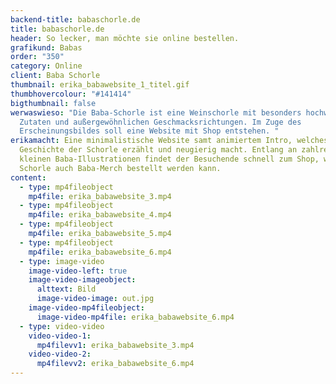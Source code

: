 ```yaml
---
backend-title: babaschorle.de
title: babaschorle.de
header: So lecker, man möchte sie online bestellen.
grafikund: Babas
order: "350"
category: Online
client: Baba Schorle
thumbnail: erika_babawebsite_1_titel.gif
thumbhovercolour: "#141414"
bigthumbnail: false
werwaswieso: "Die Baba-Schorle ist eine Weinschorle mit besonders hochwertigen
  Zutaten und außergewöhnlichen Geschmacksrichtungen. Im Zuge des
  Erscheinungsbildes soll eine Website mit Shop entstehen. "
erikamacht: Eine minimalistische Website samt animiertem Intro, welches die
  Geschichte der Schorle erzählt und neugierig macht. Entlang an zahlreichen
  kleinen Baba-Illustrationen findet der Besuchende schnell zum Shop, wo neben
  Schorle auch Baba-Merch bestellt werden kann.
content:
  - type: mp4fileobject
    mp4file: erika_babawebsite_3.mp4
  - type: mp4fileobject
    mp4file: erika_babawebsite_4.mp4
  - type: mp4fileobject
    mp4file: erika_babawebsite_5.mp4
  - type: mp4fileobject
    mp4file: erika_babawebsite_6.mp4
  - type: image-video
    image-video-left: true
    image-video-imageobject:
      alttext: Bild
      image-video-image: out.jpg
    image-video-mp4fileobject:
      image-video-mp4file: erika_babawebsite_6.mp4
  - type: video-video
    video-video-1:
      mp4filevv1: erika_babawebsite_3.mp4
    video-video-2:
      mp4filevv2: erika_babawebsite_6.mp4
---
```


